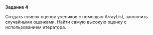 **Задание 4**

Создать список оценок учеников с помощью ArrayList,
заполнить случайными оценками. Найти самую высокую
оценку с использованием итератора.